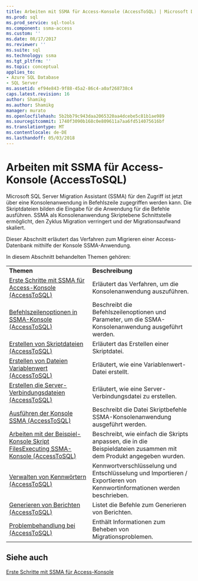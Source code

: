```yaml
---
title: Arbeiten mit SSMA für Access-Konsole (AccessToSQL) | Microsoft Docs
ms.prod: sql
ms.prod_service: sql-tools
ms.component: ssma-access
ms.custom: ''
ms.date: 08/17/2017
ms.reviewer: ''
ms.suite: sql
ms.technology: ssma
ms.tgt_pltfrm: ''
ms.topic: conceptual
applies_to:
- Azure SQL Database
- SQL Server
ms.assetid: ef94e843-9f88-45a2-86c4-a0af268738c4
caps.latest.revision: 16
author: Shamikg
ms.author: Shamikg
manager: murato
ms.openlocfilehash: 5b2bb79c943daa2065320aa4dcebe5c81b1ae989
ms.sourcegitcommit: 1740f3090b168c0e809611a7aa6fd514075616bf
ms.translationtype: MT
ms.contentlocale: de-DE
ms.lasthandoff: 05/03/2018
---
```

# <a name="working-with-ssma-for-access-console-accesstosql"></a>Arbeiten mit SSMA für Access-Konsole (AccessToSQL)
Microsoft SQL Server Migration Assistant (SSMA) für den Zugriff ist jetzt über eine Konsolenanwendung in Befehlszeile zugegriffen werden kann. Die Skriptdateien bilden die Eingabe für die Anwendung für die Befehle ausführen. SSMA als Konsolenanwendung Skriptebene Schnittstelle ermöglicht, den Zyklus Migration verringert und der Migrationsaufwand skaliert.  
  
Dieser Abschnitt erläutert das Verfahren zum Migrieren einer Access-Datenbank mithilfe der Konsole SSMA-Anwendung.  
  
In diesem Abschnitt behandelten Themen gehören:  
  
|||  
|-|-|  
|**Themen**|**Beschreibung**|  
|[Erste Schritte mit SSMA für Access-Konsole &#40;AccessToSQL&#41;](../../ssma/access/getting-started-with-ssma-for-access-console-accesstosql.md)|Erläutert das Verfahren, um die Konsolenanwendung auszuführen.|  
|[Befehlszeilenoptionen in SSMA-Konsole &#40;AccessToSQL&#41;](../../ssma/access/command-line-options-in-ssma-console-accesstosql.md)|Beschreibt die Befehlszeilenoptionen und Parameter, um die SSMA-Konsolenanwendung ausgeführt werden.|  
|[Erstellen von Skriptdateien &#40;AccessToSQL&#41;](../../ssma/access/creating-script-files-accesstosql.md)|Erläutert das Erstellen einer Skriptdatei.|  
|[Erstellen von Dateien Variablenwert &#40;AccessToSQL&#41;](../../ssma/access/creating-variable-value-files-accesstosql.md)|Erläutert, wie eine Variablenwert-Datei erstellt.|  
|[Erstellen die Server-Verbindungsdateien &#40;AccessToSQL&#41;](../../ssma/access/creating-the-server-connection-files-accesstosql.md)|Erläutert, wie eine Server-Verbindungsdatei zu erstellen.|  
|[Ausführen der Konsole SSMA &#40;AccessToSQL&#41;](../../ssma/access/executing-the-ssma-console-accesstosql.md)|Beschreibt die Datei Skriptbefehle SSMA-Konsolenanwendung ausgeführt werden.|  
|[Arbeiten mit der Beispiel-Konsole Skript FilesExecuting SSMA-Konsole &#40;AccessToSQL&#41;](../../ssma/access/working-sample-console-script-filesexecuting-ssma-console-accesstosql.md)|Beschreibt, wie einfach die Skripts anpassen, die in die Beispieldateien zusammen mit dem Produkt angegeben wurden.|  
|[Verwalten von Kennwörtern &#40;AccessToSQL&#41;](../../ssma/access/managing-passwords-accesstosql.md)|Kennwortverschlüsselung und Entschlüsselung und Importieren / Exportieren von Kennwortinformationen werden beschrieben.|  
|[Generieren von Berichten &#40;AccessToSQL&#41;](../../ssma/access/generating-reports-accesstosql.md)|Listet die Befehle zum Generieren von Berichten.|  
|[Problembehandlung bei &#40;AccessToSQL&#41;](../../ssma/access/troubleshooting-accesstosql.md)|Enthält Informationen zum Beheben von Migrationsproblemen.|  
  
## <a name="see-also"></a>Siehe auch  
[Erste Schritte mit SSMA für Access-Konsole](http://msdn.microsoft.com/8585ec16-7e0a-483a-b250-adab9b9232a3)  
  
